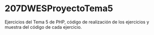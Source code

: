 # 207DWESProyectoTema5
Ejercicios del Tema 5 de PHP, código de realización de los ejercicios y muestra del código de cada ejercicio.
